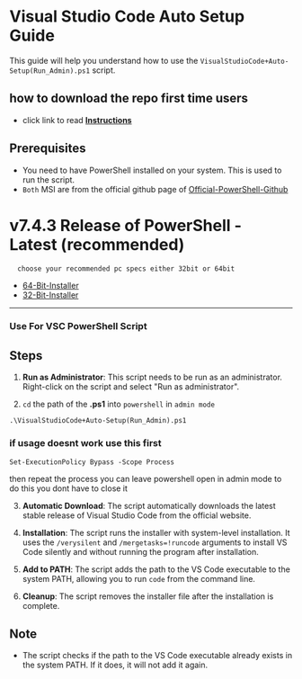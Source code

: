 # Visual Studio Code Auto Setup Guide

This guide will help you understand how to use the `VisualStudioCode+Auto-Setup(Run_Admin).ps1` script.

## how to download the repo first time users

  - click link to read [**Instructions**](https://www.fnbubbles420.org/Instructions-On-How-To-Download-Repo)

## Prerequisites

- You need to have PowerShell installed on your system. This is used to run the script.
- `Both` MSI are from the official github page of [Official-PowerShell-Github](https://github.com/PowerShell)

# v7.4.3 Release of PowerShell - Latest (recommended)
      choose your recommended pc specs either 32bit or 64bit 

- [64-Bit-Installer](https://github.com/PowerShell/PowerShell/releases/download/v7.4.3/PowerShell-7.4.3-win-x64.msi)
- [32-Bit-Installer](https://github.com/PowerShell/PowerShell/releases/download/v7.4.3/PowerShell-7.4.3-win-x86.msi)

------

### Use For VSC PowerShell Script

## Steps

1. **Run as Administrator**: This script needs to be run as an administrator. Right-click on the script and select "Run as administrator".

2. `cd` the path of the **.ps1** into `powershell` in `admin mode`

```
.\VisualStudioCode+Auto-Setup(Run_Admin).ps1
```
### if usage doesnt work use this first 
```
Set-ExecutionPolicy Bypass -Scope Process
```
then repeat the process you can leave powershell open in admin mode to do this you dont have to close it

3. **Automatic Download**: The script automatically downloads the latest stable release of Visual Studio Code from the official website.

4. **Installation**: The script runs the installer with system-level installation. It uses the `/verysilent` and `/mergetasks=!runcode` arguments to install VS Code silently and without running the program after installation.

5. **Add to PATH**: The script adds the path to the VS Code executable to the system PATH, allowing you to run `code` from the command line.

6. **Cleanup**: The script removes the installer file after the installation is complete.

## Note

- The script checks if the path to the VS Code executable already exists in the system PATH. If it does, it will not add it again.
